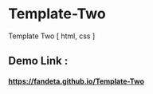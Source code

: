 # Template-Two
Template Two [ html, css ]
## Demo Link :
#### https://fandeta.github.io/Template-Two
